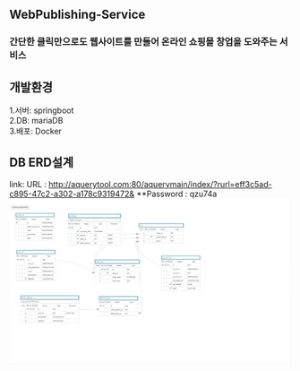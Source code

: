 ## WebPublishing-Service

### 간단한 클릭만으로도 웹사이트를 만들어 온라인 쇼핑몰 창업을 도와주는 서비스

## 개발환경
1.서버: springboot <br>
2.DB: mariaDB<br>
3.배포: Docker<br>

## DB ERD설계<br>
link: URL : http://aquerytool.com:80/aquerymain/index/?rurl=eff3c5ad-c895-47c2-a302-a178c9319472&
**Password : qzu74a
![ex_screenshot](./img/shoppingMall_DB.png)  
